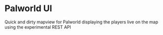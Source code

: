 # Palworld UI

Quick and dirty mapview for Palworld displaying the players live on the map using the experimental REST API
